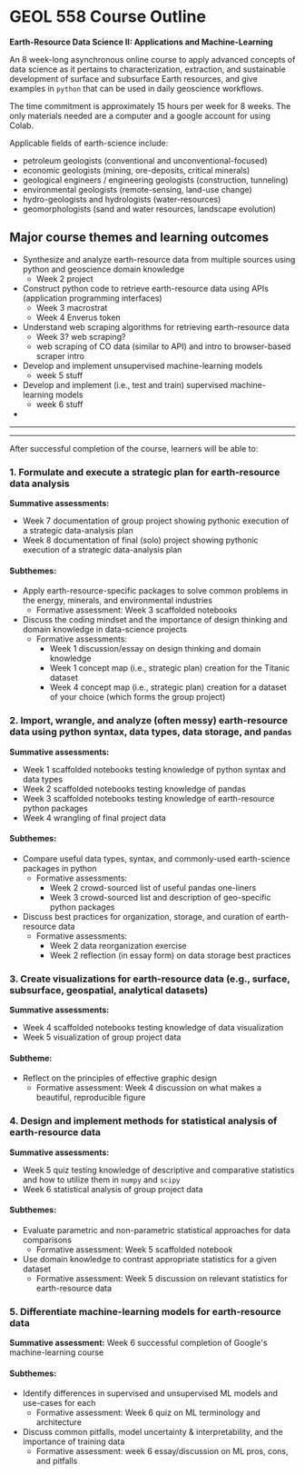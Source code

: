 # GEOL 558 Course Outline

**Earth-Resource Data Science II: Applications and Machine-Learning**

An 8 week-long asynchronous online course to apply advanced concepts of data science as it pertains to characterization, extraction, and sustainable development of surface and subsurface Earth resources, and give examples in `python` that can be used in daily geoscience workflows.

The time commitment is approximately 15 hours per week for 8 weeks. The only materials needed are a computer and a google account for using Colab.

Applicable fields of earth-science include:
- petroleum geologists (conventional and unconventional-focused)
- economic geologists (mining, ore-deposits, critical minerals)
- geological engineers / engineering geologists (construction, tunneling)
- environmental geologists (remote-sensing, land-use change)
- hydro-geologists and hydrologists (water-resources)
- geomorphologists (sand and water resources, landscape evolution)

## Major course themes and learning outcomes
- Synthesize and analyze earth-resource data from multiple sources using python and geoscience domain knowledge
  - Week 2 project 
- Construct python code to retrieve earth-resource data using APIs (application programming interfaces) 
  - Week 3 macrostrat
  - Week 4 Enverus token
- Understand web scraping algorithms for retrieving earth-resource data
  - Week 3? web scraping? 
   - web scraping of CO data (similar to API) and intro to browser-based scraper intro
- Develop and implement unsupervised machine-learning models
  - week 5 stuff
- Develop and implement (i.e., test and train) supervised machine-learning models
  - week 6 stuff
- 

---

---

After successful completion of the course, learners will be able to:

### 1. Formulate and execute a strategic plan for earth-resource data analysis
**Summative assessments:** 
- Week 7 documentation of group project showing pythonic execution of a strategic data-analysis plan
- Week 8 documentation of final (solo) project showing pythonic execution of a strategic data-analysis plan

#### Subthemes:
- Apply earth-resource-specific packages to solve common problems in the energy, minerals, and environmental industries
  - Formative assessment: Week 3 scaffolded notebooks
- Discuss the coding mindset and the importance of design thinking and domain knowledge in data-science projects
  - Formative assessments:
    - Week 1 discussion/essay on design thinking and domain knowledge
    - Week 1 concept map (i.e., strategic plan) creation for the Titanic dataset
    - Week 4 concept map (i.e., strategic plan) creation for a dataset of your choice (which forms the group project)

### 2. Import, wrangle, and analyze (often messy) earth-resource data using python syntax, data types, data storage, and `pandas`
**Summative assessments:**
- Week 1 scaffolded notebooks testing knowledge of python syntax and data types
- Week 2 scaffolded notebooks testing knowledge of pandas
- Week 3 scaffolded notebooks testing knowledge of earth-resource python packages
- Week 4 wrangling of final project data

#### Subthemes:
- Compare useful data types, syntax, and commonly-used earth-science packages in python
  - Formative assessments:
    - Week 2 crowd-sourced list of useful pandas one-liners
    - Week 3 crowd-sourced list and description of geo-specific python packages
- Discuss best practices for organization, storage, and curation of earth-resource data
  - Formative assessments:
    - Week 2 data reorganization exercise
    - Week 2 reflection (in essay form) on data storage best practices

### 3. Create visualizations for earth-resource data (e.g., surface, subsurface, geospatial, analytical datasets)
**Summative assessments:**
- Week 4 scaffolded notebooks testing knowledge of data visualization
- Week 5 visualization of group project data

#### Subtheme:
- Reflect on the principles of effective graphic design
  - Formative assessment: Week 4 discussion on what makes a beautiful, reproducible figure

### 4. Design and implement methods for statistical analysis of earth-resource data
**Summative assessments:**
- Week 5 quiz testing knowledge of descriptive and comparative statistics and how to utilize them in `numpy` and `scipy`
- Week 6 statistical analysis of group project data

#### Subthemes:
- Evaluate parametric and non-parametric statistical approaches for data comparisons
  - Formative assessment: Week 5 scaffolded notebook
- Use domain knowledge to contrast appropriate statistics for a given dataset
  - Formative assessment: Week 5 discussion on relevant statistics for earth-resource data

### 5. Differentiate machine-learning models for earth-resource data
**Summative assessment:** Week 6 successful completion of Google's machine-learning course

#### Subthemes:
- Identify differences in supervised and unsupervised ML models and use-cases for each
  - Formative assessment: Week 6 quiz on ML terminology and architecture
- Discuss common pitfalls, model uncertainty & interpretability, and the importance of training data
  - Formative assessment: week 6 essay/discussion on ML pros, cons, and pitfalls
